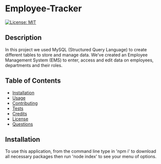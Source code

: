 # Employee-Tracker

 [![License: MIT](https://img.shields.io/badge/License-MIT-yellow.svg)](https://opensource.org/licenses/MIT)

  ## Description
  In this project we used MySQL (Structured Query Language) to create different tables to store and manage data.  We've created an Employee Management System (EMS) to enter, access and edit data on employees, departments and their roles. 

  ## Table of Contents
  - [Installation](#installation)
  - [Usage](#usage)
  - [Contributing](#contributing)
  - [Tests](#tests)
  - [Credits](#credits)
  - [License](#license)
  - [Questions](#questions)

  ## Installation
  To use this application, from the command line type in 'npm i' to download all necessary packages then run 'node index' to see your menu of options.